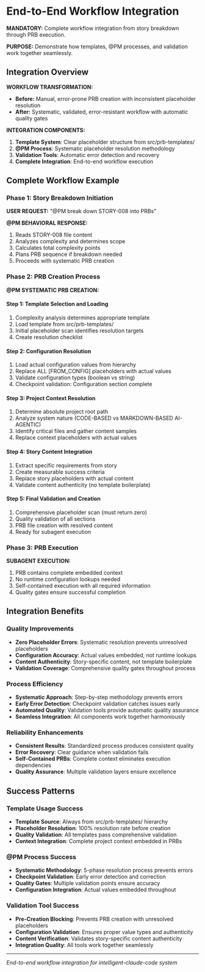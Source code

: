 # End-to-End Workflow Integration

**MANDATORY:** Complete workflow integration from story breakdown through PRB execution.

**PURPOSE:** Demonstrate how templates, @PM processes, and validation work together seamlessly.

## Integration Overview

**WORKFLOW TRANSFORMATION:**
- **Before:** Manual, error-prone PRB creation with inconsistent placeholder resolution
- **After:** Systematic, validated, error-resistant workflow with automatic quality gates

**INTEGRATION COMPONENTS:**
1. **Template System**: Clear placeholder structure from src/prb-templates/
2. **@PM Process**: Systematic placeholder resolution methodology  
3. **Validation Tools**: Automatic error detection and recovery
4. **Complete Integration**: End-to-end workflow execution

## Complete Workflow Example

### Phase 1: Story Breakdown Initiation
**USER REQUEST:** "@PM break down STORY-008 into PRBs"

**@PM BEHAVIORAL RESPONSE:**
1. Reads STORY-008 file content
2. Analyzes complexity and determines scope
3. Calculates total complexity points
4. Plans PRB sequence if breakdown needed
5. Proceeds with systematic PRB creation

### Phase 2: PRB Creation Process
**@PM SYSTEMATIC PRB CREATION:**

#### Step 1: Template Selection and Loading
1. Complexity analysis determines appropriate template
2. Load template from src/prb-templates/
3. Initial placeholder scan identifies resolution targets
4. Create resolution checklist

#### Step 2: Configuration Resolution
1. Load actual configuration values from hierarchy
2. Replace ALL [FROM_CONFIG] placeholders with actual values
3. Validate configuration types (boolean vs string)
4. Checkpoint validation: Configuration section complete

#### Step 3: Project Context Resolution
1. Determine absolute project root path
2. Analyze system nature (CODE-BASED vs MARKDOWN-BASED AI-AGENTIC)
3. Identify critical files and gather content samples
4. Replace context placeholders with actual values

#### Step 4: Story Content Integration
1. Extract specific requirements from story
2. Create measurable success criteria
3. Replace story placeholders with actual content
4. Validate content authenticity (no template boilerplate)

#### Step 5: Final Validation and Creation
1. Comprehensive placeholder scan (must return zero)
2. Quality validation of all sections
3. PRB file creation with resolved content
4. Ready for subagent execution

### Phase 3: PRB Execution
**SUBAGENT EXECUTION:**
1. PRB contains complete embedded context
2. No runtime configuration lookups needed
3. Self-contained execution with all required information
4. Quality gates ensure successful completion

## Integration Benefits

### Quality Improvements
- **Zero Placeholder Errors**: Systematic resolution prevents unresolved placeholders
- **Configuration Accuracy**: Actual values embedded, not runtime lookups
- **Content Authenticity**: Story-specific content, not template boilerplate
- **Validation Coverage**: Comprehensive quality gates throughout process

### Process Efficiency
- **Systematic Approach**: Step-by-step methodology prevents errors
- **Early Error Detection**: Checkpoint validation catches issues early
- **Automated Quality**: Validation tools provide automatic quality assurance
- **Seamless Integration**: All components work together harmoniously

### Reliability Enhancements
- **Consistent Results**: Standardized process produces consistent quality
- **Error Recovery**: Clear guidance when validation fails
- **Self-Contained PRBs**: Complete context eliminates execution dependencies
- **Quality Assurance**: Multiple validation layers ensure excellence

## Success Patterns

### Template Usage Success
- **Template Source**: Always from src/prb-templates/ hierarchy
- **Placeholder Resolution**: 100% resolution rate before creation
- **Quality Validation**: All templates pass comprehensive validation
- **Context Integration**: Complete project context embedded in PRBs

### @PM Process Success
- **Systematic Methodology**: 5-phase resolution process prevents errors
- **Checkpoint Validation**: Early error detection and correction
- **Quality Gates**: Multiple validation points ensure accuracy
- **Configuration Integration**: Actual values embedded throughout

### Validation Tool Success
- **Pre-Creation Blocking**: Prevents PRB creation with unresolved placeholders
- **Configuration Validation**: Ensures proper value types and authenticity
- **Content Verification**: Validates story-specific content authenticity
- **Integration Quality**: All tools work together seamlessly

---
*End-to-end workflow integration for intelligent-claude-code system*